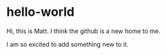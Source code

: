 # hello-world

Hi, this is Matt. I think the github is a new home to me.

I am so excited to add something new to it.
